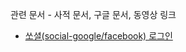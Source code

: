 관련 문서 - 사적 문서, 구글 문서, 동영상 링크
- [쏘셜(social-google/facebook) 로그인](https://docs.google.com/document/d/1AFmYjbZ2sDA-rphS5OzWA_awj7bgEybBNATo1mUvaic/edit?usp=drive_link)
